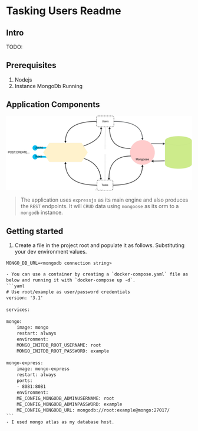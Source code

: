 # Tasking Users Readme

## Intro

TODO:

## Prerequisites

1. Nodejs
2. Instance MongoDb Running

## Application Components

![Tasking Users Components](./assets/tasking-users-tech-stack.drawio.svg)

> The application uses `expressjs` as its main engine and also produces the `REST` endpoints. It will `CRUD` data using `mongoose` as its orm to a `mongodb` instance.

## Getting started

1. Create a file in the project root and populate it as follows. Substituting your dev environment values.

```env
MONGO_DB_URL=<mongodb connection string>
```
    - You can use a container by creating a `docker-compose.yaml` file as below and running it with `docker-compose up -d`.
    ```yaml
    # Use root/example as user/password credentials
    version: '3.1'

    services:

    mongo:
        image: mongo
        restart: always
        environment:
        MONGO_INITDB_ROOT_USERNAME: root
        MONGO_INITDB_ROOT_PASSWORD: example

    mongo-express:
        image: mongo-express
        restart: always
        ports:
        - 8081:8081
        environment:
        ME_CONFIG_MONGODB_ADMINUSERNAME: root
        ME_CONFIG_MONGODB_ADMINPASSWORD: example
        ME_CONFIG_MONGODB_URL: mongodb://root:example@mongo:27017/
    ```
    - I used mongo atlas as my database host.

